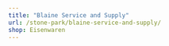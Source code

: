 ```yaml
---
title: "Blaine Service and Supply"
url: /stone-park/blaine-service-and-supply/
shop: Eisenwaren
---
```

